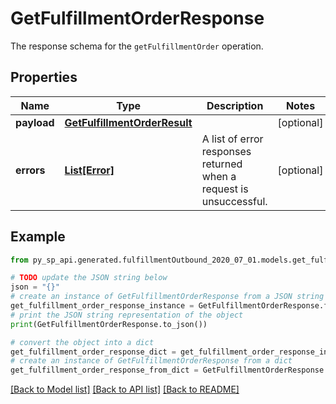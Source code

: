# GetFulfillmentOrderResponse

The response schema for the `getFulfillmentOrder` operation.

## Properties

Name | Type | Description | Notes
------------ | ------------- | ------------- | -------------
**payload** | [**GetFulfillmentOrderResult**](GetFulfillmentOrderResult.md) |  | [optional] 
**errors** | [**List[Error]**](Error.md) | A list of error responses returned when a request is unsuccessful. | [optional] 

## Example

```python
from py_sp_api.generated.fulfillmentOutbound_2020_07_01.models.get_fulfillment_order_response import GetFulfillmentOrderResponse

# TODO update the JSON string below
json = "{}"
# create an instance of GetFulfillmentOrderResponse from a JSON string
get_fulfillment_order_response_instance = GetFulfillmentOrderResponse.from_json(json)
# print the JSON string representation of the object
print(GetFulfillmentOrderResponse.to_json())

# convert the object into a dict
get_fulfillment_order_response_dict = get_fulfillment_order_response_instance.to_dict()
# create an instance of GetFulfillmentOrderResponse from a dict
get_fulfillment_order_response_from_dict = GetFulfillmentOrderResponse.from_dict(get_fulfillment_order_response_dict)
```
[[Back to Model list]](../README.md#documentation-for-models) [[Back to API list]](../README.md#documentation-for-api-endpoints) [[Back to README]](../README.md)


